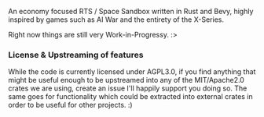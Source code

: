 An economy focused RTS / Space Sandbox written in Rust and Bevy, highly inspired by games such as AI War and the entirety of the X-Series.

Right now things are still very Work-in-Progressy. :>

### License & Upstreaming of features
While the code is currently licensed under AGPL3.0, if you find anything that might be useful enough to be upstreamed into any of the MIT/Apache2.0 crates we are using, create an issue I'll happily support you doing so. The same goes for functionality which could be extracted into external crates in order to be useful for other projects. :)
